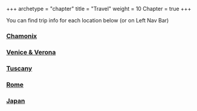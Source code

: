 +++
archetype = "chapter"
title = "Travel"
weight = 10
Chapter = true
+++

You can find trip info for each location below (or on Left Nav Bar)

### [Chamonix](./travel/cham.html)

### [Venice & Verona](./travel/venice.html)

### [Tuscany](./travel/tuscany.html)

### [Rome](./travel/rome.html)

### [Japan](./travel/japan.html)